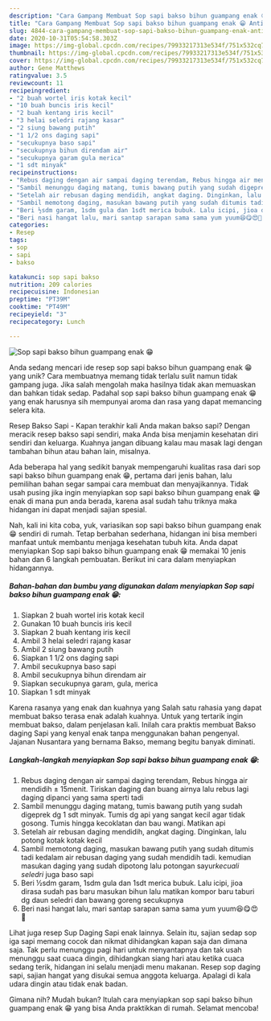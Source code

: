 ```yaml
---
description: "Cara Gampang Membuat Sop sapi bakso bihun guampang enak 😁 Anti Gagal"
title: "Cara Gampang Membuat Sop sapi bakso bihun guampang enak 😁 Anti Gagal"
slug: 4844-cara-gampang-membuat-sop-sapi-bakso-bihun-guampang-enak-anti-gagal
date: 2020-10-31T05:54:58.303Z
image: https://img-global.cpcdn.com/recipes/79933217313e534f/751x532cq70/sop-sapi-bakso-bihun-guampang-enak-😁-foto-resep-utama.jpg
thumbnail: https://img-global.cpcdn.com/recipes/79933217313e534f/751x532cq70/sop-sapi-bakso-bihun-guampang-enak-😁-foto-resep-utama.jpg
cover: https://img-global.cpcdn.com/recipes/79933217313e534f/751x532cq70/sop-sapi-bakso-bihun-guampang-enak-😁-foto-resep-utama.jpg
author: Gene Matthews
ratingvalue: 3.5
reviewcount: 11
recipeingredient:
- "2 buah wortel iris kotak kecil"
- "10 buah buncis iris kecil"
- "2 buah kentang iris kecil"
- "3 helai seledri rajang kasar"
- "2 siung bawang putih"
- "1 1/2 ons daging sapi"
- "secukupnya baso sapi"
- "secukupnya bihun direndam air"
- "secukupnya garam gula merica"
- "1 sdt minyak"
recipeinstructions:
- "Rebus daging dengan air sampai daging terendam, Rebus hingga air mendidih ± 15menit. Tiriskan daging dan buang airnya lalu rebus lagi daging dipanci yang sama sperti tadi"
- "Sambil menunggu daging matang, tumis bawang putih yang sudah digeprek dg 1 sdt minyak. Tumis dg api yang sangat kecil agar tidak gosong. Tumis hingga kecoklatan dan bau wangi. Matikan api"
- "Setelah air rebusan daging mendidih, angkat daging. Dinginkan, lalu potong kotak kotak kecil"
- "Sambil memotong daging, masukan bawang putih yang sudah ditumis tadi kedalam air rebusan daging yang sudah mendidih tadi. kemudian masukan daging yang sudah dipotong lalu potongan sayur*kecuali seledri* juga baso sapi"
- "Beri ½sdm garam, 1sdm gula dan 1sdt merica bubuk. Lalu icipi, jioa dirasa sudah pas baru masukan bihun lalu matikan kompor baru taburi dg daun seledri dan bawang goreng secukupnya"
- "Beri nasi hangat lalu, mari santap sarapan sama sama yum yuum😆😋😍🎉"
categories:
- Resep
tags:
- sop
- sapi
- bakso

katakunci: sop sapi bakso 
nutrition: 209 calories
recipecuisine: Indonesian
preptime: "PT39M"
cooktime: "PT49M"
recipeyield: "3"
recipecategory: Lunch

---
```



![Sop sapi bakso bihun guampang enak 😁](https://img-global.cpcdn.com/recipes/79933217313e534f/751x532cq70/sop-sapi-bakso-bihun-guampang-enak-😁-foto-resep-utama.jpg)

Anda sedang mencari ide resep sop sapi bakso bihun guampang enak 😁 yang unik? Cara membuatnya memang tidak terlalu sulit namun tidak gampang juga. Jika salah mengolah maka hasilnya tidak akan memuaskan dan bahkan tidak sedap. Padahal sop sapi bakso bihun guampang enak 😁 yang enak harusnya sih mempunyai aroma dan rasa yang dapat memancing selera kita.

Resep Bakso Sapi - Kapan terakhir kali Anda makan bakso sapi? Dengan meracik resep bakso sapi sendiri, maka Anda bisa menjamin kesehatan diri sendiri dan keluarga. Kuahnya jangan dibuang kalau mau masak lagi dengan tambahan bihun atau bahan lain, misalnya.

Ada beberapa hal yang sedikit banyak mempengaruhi kualitas rasa dari sop sapi bakso bihun guampang enak 😁, pertama dari jenis bahan, lalu pemilihan bahan segar sampai cara membuat dan menyajikannya. Tidak usah pusing jika ingin menyiapkan sop sapi bakso bihun guampang enak 😁 enak di mana pun anda berada, karena asal sudah tahu triknya maka hidangan ini dapat menjadi sajian spesial.


Nah, kali ini kita coba, yuk, variasikan sop sapi bakso bihun guampang enak 😁 sendiri di rumah. Tetap berbahan sederhana, hidangan ini bisa memberi manfaat untuk membantu menjaga kesehatan tubuh kita. Anda dapat menyiapkan Sop sapi bakso bihun guampang enak 😁 memakai 10 jenis bahan dan 6 langkah pembuatan. Berikut ini cara dalam menyiapkan hidangannya.

<!--inarticleads1-->

##### Bahan-bahan dan bumbu yang digunakan dalam menyiapkan Sop sapi bakso bihun guampang enak 😁:

1. Siapkan 2 buah wortel iris kotak kecil
1. Gunakan 10 buah buncis iris kecil
1. Siapkan 2 buah kentang iris kecil
1. Ambil 3 helai seledri rajang kasar
1. Ambil 2 siung bawang putih
1. Siapkan 1 1/2 ons daging sapi
1. Ambil secukupnya baso sapi
1. Ambil secukupnya bihun direndam air
1. Siapkan secukupnya garam, gula, merica
1. Siapkan 1 sdt minyak


Karena rasanya yang enak dan kuahnya yang Salah satu rahasia yang dapat membuat bakso terasa enak adalah kuahnya. Untuk yang tertarik ingin membuat bakso, dalam penjelasan kali. Inilah cara praktis membuat Bakso daging Sapi yang kenyal enak tanpa menggunakan bahan pengenyal. Jajanan Nusantara yang bernama Bakso, memang begitu banyak diminati. 

<!--inarticleads2-->

##### Langkah-langkah menyiapkan Sop sapi bakso bihun guampang enak 😁:

1. Rebus daging dengan air sampai daging terendam, Rebus hingga air mendidih ± 15menit. Tiriskan daging dan buang airnya lalu rebus lagi daging dipanci yang sama sperti tadi
1. Sambil menunggu daging matang, tumis bawang putih yang sudah digeprek dg 1 sdt minyak. Tumis dg api yang sangat kecil agar tidak gosong. Tumis hingga kecoklatan dan bau wangi. Matikan api
1. Setelah air rebusan daging mendidih, angkat daging. Dinginkan, lalu potong kotak kotak kecil
1. Sambil memotong daging, masukan bawang putih yang sudah ditumis tadi kedalam air rebusan daging yang sudah mendidih tadi. kemudian masukan daging yang sudah dipotong lalu potongan sayur*kecuali seledri* juga baso sapi
1. Beri ½sdm garam, 1sdm gula dan 1sdt merica bubuk. Lalu icipi, jioa dirasa sudah pas baru masukan bihun lalu matikan kompor baru taburi dg daun seledri dan bawang goreng secukupnya
1. Beri nasi hangat lalu, mari santap sarapan sama sama yum yuum😆😋😍🎉


Lihat juga resep Sup Daging Sapi enak lainnya. Selain itu, sajian sedap sop iga sapi memang cocok dan nikmat dihidangkan kapan saja dan dimana saja. Tak perlu menunggu pagi hari untuk menyantapnya dan tak usah menunggu saat cuaca dingin, dihidangkan siang hari atau ketika cuaca sedang terik, hidangan ini selalu menjadi menu makanan. Resep sop daging sapi, sajian hangat yang disukai semua anggota keluarga. Apalagi di kala udara dingin atau tidak enak badan. 

Gimana nih? Mudah bukan? Itulah cara menyiapkan sop sapi bakso bihun guampang enak 😁 yang bisa Anda praktikkan di rumah. Selamat mencoba!
